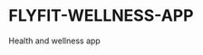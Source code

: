 # FLYFIT-WELLNESS-APP
Health and wellness app
<!DOCTYPE html>
<html lang="en">
<head>
    <meta charset="UTF-8">
    <meta name="viewport" content="width=device-width, initial-scale=1.0">
    <title>FlyFit - Your Personal Wellness Companion</title>
    <script src="https://cdn.tailwindcss.com"></script>
    <script src="https://kit.fontawesome.com/your-fontawesome-kit.js" crossorigin="anonymous"></script>
    <script>
        tailwind.config = {
            theme: {
                extend: {
                    colors: {
                        primary: '#5D5CDE',
                        'primary-dark': '#4A49C7',
                    }
                }
            },
            darkMode: 'class'
        }
    </script>
    <style>
        .fade-in {
            animation: fadeIn 0.3s ease-in;
        }
        
        @keyframes fadeIn {
            from { opacity: 0; transform: translateY(10px); }
            to { opacity: 1; transform: translateY(0); }
        }
        
        .progress-bar {
            transition: width 0.3s ease-in-out;
        }
        
        .card-hover {
            transition: all 0.2s ease-in-out;
        }
        
        .card-hover:hover {
            transform: translateY(-2px);
            box-shadow: 0 10px 25px rgba(0,0,0,0.1);
        }
        
        .dark .card-hover:hover {
            box-shadow: 0 10px 25px rgba(255,255,255,0.1);
        }
    </style>
</head>
<body class="bg-white dark:bg-gray-900 text-gray-900 dark:text-white transition-colors duration-200">
    <!-- Navigation -->
    <nav class="bg-white dark:bg-gray-800 shadow-lg border-b border-gray-200 dark:border-gray-700">
        <div class="max-w-7xl mx-auto px-4 sm:px-6 lg:px-8">
            <div class="flex justify-between h-16">
                <div class="flex items-center">
                    <div class="flex-shrink-0">
                        <h1 class="text-2xl font-bold text-primary">FitLife</h1>
                    </div>
                </div>
                <div class="flex items-center space-x-4">
                    <nav class="hidden md:flex space-x-8">
                        <button onclick="showView('dashboard')" class="nav-btn text-gray-500 dark:text-gray-300 hover:text-primary px-3 py-2 text-base font-medium transition-colors">Dashboard</button>
                        <button onclick="showView('meals')" class="nav-btn text-gray-500 dark:text-gray-300 hover:text-primary px-3 py-2 text-base font-medium transition-colors">Meals</button>
                        <button onclick="showView('exercise')" class="nav-btn text-gray-500 dark:text-gray-300 hover:text-primary px-3 py-2 text-base font-medium transition-colors">Exercise</button>
                        <button onclick="showView('progress')" class="nav-btn text-gray-500 dark:text-gray-300 hover:text-primary px-3 py-2 text-base font-medium transition-colors">Progress</button>
                        <button onclick="showView('profile')" class="nav-btn text-gray-500 dark:text-gray-300 hover:text-primary px-3 py-2 text-base font-medium transition-colors">Profile</button>
                    </nav>
                </div>
            </div>
        </div>
        
        <!-- Mobile menu -->
        <div class="md:hidden border-t border-gray-200 dark:border-gray-700">
            <div class="px-2 pt-2 pb-3 space-y-1 sm:px-3">
                <button onclick="showView('dashboard')" class="nav-btn block px-3 py-2 text-base font-medium text-gray-500 dark:text-gray-300 hover:text-primary transition-colors">Dashboard</button>
                <button onclick="showView('meals')" class="nav-btn block px-3 py-2 text-base font-medium text-gray-500 dark:text-gray-300 hover:text-primary transition-colors">Meals</button>
                <button onclick="showView('exercise')" class="nav-btn block px-3 py-2 text-base font-medium text-gray-500 dark:text-gray-300 hover:text-primary transition-colors">Exercise</button>
                <button onclick="showView('progress')" class="nav-btn block px-3 py-2 text-base font-medium text-gray-500 dark:text-gray-300 hover:text-primary transition-colors">Progress</button>
                <button onclick="showView('profile')" class="nav-btn block px-3 py-2 text-base font-medium text-gray-500 dark:text-gray-300 hover:text-primary transition-colors">Profile</button>
            </div>
        </div>
    </nav>

    <!-- Main Content -->
    <main class="max-w-7xl mx-auto py-6 sm:px-6 lg:px-8">
        <!-- Welcome/Onboarding View -->
        <div id="welcome-view" class="px-4 py-6">
            <div class="max-w-2xl mx-auto text-center">
                <h2 class="text-4xl font-bold text-gray-900 dark:text-white mb-4">Welcome to FitLife</h2>
                <p class="text-xl text-gray-600 dark:text-gray-300 mb-8">Your personal wellness companion for achieving your health and fitness goals</p>
                
                <div class="bg-white dark:bg-gray-800 rounded-lg shadow-lg p-6 mb-8">
                    <h3 class="text-2xl font-semibold mb-6">Let's Set Up Your Profile</h3>
                    
                    <form id="profile-setup" class="space-y-6">
                        <div class="grid grid-cols-1 md:grid-cols-2 gap-6">
                            <div>
                                <label class="block text-sm font-medium text-gray-700 dark:text-gray-300 mb-2">Name</label>
                                <input type="text" id="setup-name" class="w-full px-3 py-2 text-base border border-gray-300 dark:border-gray-600 rounded-md shadow-sm focus:outline-none focus:ring-primary focus:border-primary dark:bg-gray-700 dark:text-white" required>
                            </div>
                            <div>
                                <label class="block text-sm font-medium text-gray-700 dark:text-gray-300 mb-2">Age</label>
                                <input type="number" id="setup-age" min="13" max="120" class="w-full px-3 py-2 text-base border border-gray-300 dark:border-gray-600 rounded-md shadow-sm focus:outline-none focus:ring-primary focus:border-primary dark:bg-gray-700 dark:text-white" required>
                            </div>
                        </div>
                        
                        <div class="grid grid-cols-1 md:grid-cols-2 gap-6">
                            <div>
                                <label class="block text-sm font-medium text-gray-700 dark:text-gray-300 mb-2">Current Weight (lbs)</label>
                                <input type="number" id="setup-weight" min="50" max="500" class="w-full px-3 py-2 text-base border border-gray-300 dark:border-gray-600 rounded-md shadow-sm focus:outline-none focus:ring-primary focus:border-primary dark:bg-gray-700 dark:text-white" required>
                            </div>
                            <div>
                                <label class="block text-sm font-medium text-gray-700 dark:text-gray-300 mb-2">Height (inches)</label>
                                <input type="number" id="setup-height" min="36" max="96" class="w-full px-3 py-2 text-base border border-gray-300 dark:border-gray-600 rounded-md shadow-sm focus:outline-none focus:ring-primary focus:border-primary dark:bg-gray-700 dark:text-white" required>
                            </div>
                        </div>
                        
                        <div>
                            <label class="block text-sm font-medium text-gray-700 dark:text-gray-300 mb-2">Primary Goal</label>
                            <select id="setup-goal" class="w-full px-3 py-2 text-base border border-gray-300 dark:border-gray-600 rounded-md shadow-sm focus:outline-none focus:ring-primary focus:border-primary dark:bg-gray-700 dark:text-white" required>
                                <option value="">Select your goal</option>
                                <option value="lose-weight">Lose Weight</option>
                                <option value="maintain-weight">Maintain Current Weight</option>
                                <option value="gain-muscle">Gain Muscle</option>
                                <option value="improve-fitness">Improve Overall Fitness</option>
                            </select>
                        </div>
                        
                        <div id="target-weight-section" class="hidden">
                            <label class="block text-sm font-medium text-gray-700 dark:text-gray-300 mb-2">Target Weight (lbs)</label>
                            <input type="number" id="setup-target-weight" min="50" max="500" class="w-full px-3 py-2 text-base border border-gray-300 dark:border-gray-600 rounded-md shadow-sm focus:outline-none focus:ring-primary focus:border-primary dark:bg-gray-700 dark:text-white">
                        </div>
                        
                        <div>
                            <label class="block text-sm font-medium text-gray-700 dark:text-gray-300 mb-2">Activity Level</label>
                            <select id="setup-activity" class="w-full px-3 py-2 text-base border border-gray-300 dark:border-gray-600 rounded-md shadow-sm focus:outline-none focus:ring-primary focus:border-primary dark:bg-gray-700 dark:text-white" required>
                                <option value="">Select activity level</option>
                                <option value="sedentary">Sedentary (little or no exercise)</option>
                                <option value="light">Lightly Active (light exercise 1-3 days/week)</option>
                                <option value="moderate">Moderately Active (moderate exercise 3-5 days/week)</option>
                                <option value="very">Very Active (hard exercise 6-7 days/week)</option>
                                <option value="extra">Extra Active (very hard exercise, physical job)</option>
                            </select>
                        </div>
                        
                        <button type="submit" class="w-full bg-primary hover:bg-primary-dark text-white font-medium py-3 px-4 rounded-md transition-colors duration-200 text-base">
                            Get Started
                        </button>
                    </form>
                </div>
            </div>
        </div>

        <!-- Dashboard View -->
        <div id="dashboard-view" class="hidden px-4">
            <div class="mb-8">
                <h2 class="text-3xl font-bold text-gray-900 dark:text-white">Dashboard</h2>
                <p class="text-gray-600 dark:text-gray-300">Track your daily progress and stay motivated</p>
            </div>
            
            <!-- Daily Overview Cards -->
            <div class="grid grid-cols-1 md:grid-cols-2 lg:grid-cols-4 gap-6 mb-8">
                <!-- Calories Card -->
                <div class="bg-white dark:bg-gray-800 rounded-lg shadow-lg p-6 card-hover">
                    <div class="flex items-center justify-between">
                        <div>
                            <p class="text-sm font-medium text-gray-600 dark:text-gray-400">Calories Today</p>
                            <p class="text-2xl font-bold text-gray-900 dark:text-white" id="daily-calories">0</p>
                            <p class="text-sm text-gray-500 dark:text-gray-400">Goal: <span id="calorie-goal">2000</span></p>
                        </div>
                        <div class="w-16 h-16 bg-primary bg-opacity-10 rounded-full flex items-center justify-center">
                            <span class="text-primary text-2xl">🍽️</span>
                        </div>
                    </div>
                    <div class="mt-4">
                        <div class="bg-gray-200 dark:bg-gray-700 rounded-full h-2">
                            <div id="calorie-progress" class="bg-primary h-2 rounded-full progress-bar" style="width: 0%"></div>
                        </div>
                    </div>
                </div>
                
                <!-- Exercise Card -->
                <div class="bg-white dark:bg-gray-800 rounded-lg shadow-lg p-6 card-hover">
                    <div class="flex items-center justify-between">
                        <div>
                            <p class="text-sm font-medium text-gray-600 dark:text-gray-400">Exercise Minutes</p>
                            <p class="text-2xl font-bold text-gray-900 dark:text-white" id="daily-exercise">0</p>
                            <p class="text-sm text-gray-500 dark:text-gray-400">Goal: 30 min</p>
                        </div>
                        <div class="w-16 h-16 bg-green-500 bg-opacity-10 rounded-full flex items-center justify-center">
                            <span class="text-green-500 text-2xl">💪</span>
                        </div>
                    </div>
                    <div class="mt-4">
                        <div class="bg-gray-200 dark:bg-gray-700 rounded-full h-2">
                            <div id="exercise-progress" class="bg-green-500 h-2 rounded-full progress-bar" style="width: 0%"></div>
                        </div>
                    </div>
                </div>
                
                <!-- Water Card -->
                <div class="bg-white dark:bg-gray-800 rounded-lg shadow-lg p-6 card-hover">
                    <div class="flex items-center justify-between">
                        <div>
                            <p class="text-sm font-medium text-gray-600 dark:text-gray-400">Water Intake</p>
                            <p class="text-2xl font-bold text-gray-900 dark:text-white" id="daily-water">0</p>
                            <p class="text-sm text-gray-500 dark:text-gray-400">Goal: 8 glasses</p>
                        </div>
                        <div class="w-16 h-16 bg-blue-500 bg-opacity-10 rounded-full flex items-center justify-center">
                            <span class="text-blue-500 text-2xl">💧</span>
                        </div>
                    </div>
                    <div class="mt-4">
                        <div class="bg-gray-200 dark:bg-gray-700 rounded-full h-2">
                            <div id="water-progress" class="bg-blue-500 h-2 rounded-full progress-bar" style="width: 0%"></div>
                        </div>
                    </div>
                </div>
                
                <!-- Weight Card -->
                <div class="bg-white dark:bg-gray-800 rounded-lg shadow-lg p-6 card-hover">
                    <div class="flex items-center justify-between">
                        <div>
                            <p class="text-sm font-medium text-gray-600 dark:text-gray-400">Current Weight</p>
                            <p class="text-2xl font-bold text-gray-900 dark:text-white" id="current-weight">0</p>
                            <p class="text-sm text-gray-500 dark:text-gray-400">Target: <span id="target-weight">0</span> lbs</p>
                        </div>
                        <div class="w-16 h-16 bg-purple-500 bg-opacity-10 rounded-full flex items-center justify-center">
                            <span class="text-purple-500 text-2xl">⚖️</span>
                        </div>
                    </div>
                </div>
            </div>
            
            <!-- Quick Actions -->
            <div class="bg-white dark:bg-gray-800 rounded-lg shadow-lg p-6 mb-8">
                <h3 class="text-xl font-semibold text-gray-900 dark:text-white mb-4">Quick Actions</h3>
                <div class="grid grid-cols-1 md:grid-cols-3 gap-4">
                    <button onclick="showView('meals')" class="bg-primary hover:bg-primary-dark text-white py-3 px-4 rounded-lg transition-colors duration-200 text-base">
                        Log Meal
                    </button>
                    <button onclick="showView('exercise')" class="bg-green-500 hover:bg-green-600 text-white py-3 px-4 rounded-lg transition-colors duration-200 text-base">
                        Log Exercise
                    </button>
                    <button onclick="addWater()" class="bg-blue-500 hover:bg-blue-600 text-white py-3 px-4 rounded-lg transition-colors duration-200 text-base">
                        Add Water Glass
                    </button>
                </div>
            </div>
            
            <!-- Today's Plan -->
            <div class="grid grid-cols-1 lg:grid-cols-2 gap-6">
                <div class="bg-white dark:bg-gray-800 rounded-lg shadow-lg p-6">
                    <h3 class="text-xl font-semibold text-gray-900 dark:text-white mb-4">Today's Meals</h3>
                    <div id="daily-meals" class="space-y-3">
                        <p class="text-gray-500 dark:text-gray-400">No meals logged yet today</p>
                    </div>
                </div>
                
                <div class="bg-white dark:bg-gray-800 rounded-lg shadow-lg p-6">
                    <h3 class="text-xl font-semibold text-gray-900 dark:text-white mb-4">Today's Exercises</h3>
                    <div id="daily-exercises" class="space-y-3">
                        <p class="text-gray-500 dark:text-gray-400">No exercises logged yet today</p>
                    </div>
                </div>
            </div>
        </div>

        <!-- Meals View -->
        <div id="meals-view" class="hidden px-4">
            <div class="mb-8">
                <h2 class="text-3xl font-bold text-gray-900 dark:text-white">Meal Planning</h2>
                <p class="text-gray-600 dark:text-gray-300">Track your nutrition and plan healthy meals</p>
            </div>
            
            <!-- Add Meal Form -->
            <div class="bg-white dark:bg-gray-800 rounded-lg shadow-lg p-6 mb-8">
                <h3 class="text-xl font-semibold text-gray-900 dark:text-white mb-4">Log a Meal</h3>
                
                <form id="meal-form" class="space-y-4">
                    <div class="grid grid-cols-1 md:grid-cols-2 gap-4">
                        <div>
                            <label class="block text-sm font-medium text-gray-700 dark:text-gray-300 mb-2">Meal Type</label>
                            <select id="meal-type" class="w-full px-3 py-2 text-base border border-gray-300 dark:border-gray-600 rounded-md shadow-sm focus:outline-none focus:ring-primary focus:border-primary dark:bg-gray-700 dark:text-white" required>
                                <option value="">Select meal type</option>
                                <option value="breakfast">Breakfast</option>
                                <option value="lunch">Lunch</option>
                                <option value="dinner">Dinner</option>
                                <option value="snack">Snack</option>
                            </select>
                        </div>
                        <div>
                            <label class="block text-sm font-medium text-gray-700 dark:text-gray-300 mb-2">Food Item</label>
                            <input type="text" id="meal-food" placeholder="e.g., Grilled chicken breast" class="w-full px-3 py-2 text-base border border-gray-300 dark:border-gray-600 rounded-md shadow-sm focus:outline-none focus:ring-primary focus:border-primary dark:bg-gray-700 dark:text-white" required>
                        </div>
                    </div>
                    
                    <div class="grid grid-cols-1 md:grid-cols-3 gap-4">
                        <div>
                            <label class="block text-sm font-medium text-gray-700 dark:text-gray-300 mb-2">Calories</label>
                            <input type="number" id="meal-calories" min="0" class="w-full px-3 py-2 text-base border border-gray-300 dark:border-gray-600 rounded-md shadow-sm focus:outline-none focus:ring-primary focus:border-primary dark:bg-gray-700 dark:text-white" required>
                        </div>
                        <div>
                            <label class="block text-sm font-medium text-gray
